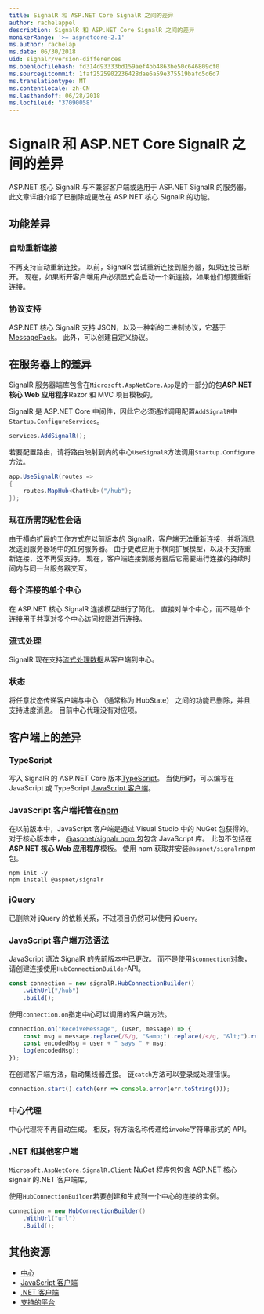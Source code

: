 ```yaml
---
title: SignalR 和 ASP.NET Core SignalR 之间的差异
author: rachelappel
description: SignalR 和 ASP.NET Core SignalR 之间的差异
monikerRange: '>= aspnetcore-2.1'
ms.author: rachelap
ms.date: 06/30/2018
uid: signalr/version-differences
ms.openlocfilehash: fd314d93333bd159aef4bb4863be50c646809cf0
ms.sourcegitcommit: 1faf2525902236428dae6a59e375519bafd5d6d7
ms.translationtype: MT
ms.contentlocale: zh-CN
ms.lasthandoff: 06/28/2018
ms.locfileid: "37090058"
---
```

# <a name="differences-between-signalr-and-aspnet-core-signalr"></a>SignalR 和 ASP.NET Core SignalR 之间的差异

ASP.NET 核心 SignalR 与不兼容客户端或适用于 ASP.NET SignalR 的服务器。 此文章详细介绍了已删除或更改在 ASP.NET 核心 SignalR 的功能。

## <a name="feature-differences"></a>功能差异

### <a name="automatic-reconnects"></a>自动重新连接

不再支持自动重新连接。 以前，SignalR 尝试重新连接到服务器，如果连接已断开。 现在，如果断开客户端用户必须显式会启动一个新连接，如果他们想要重新连接。

### <a name="protocol-support"></a>协议支持

ASP.NET 核心 SignalR 支持 JSON，以及一种新的二进制协议，它基于[MessagePack](xref:signalr/messagepackhubprotocol)。 此外，可以创建自定义协议。

## <a name="differences-on-the-server"></a>在服务器上的差异

SignalR 服务器端库包含在`Microsoft.AspNetCore.App`是的一部分的包**ASP.NET 核心 Web 应用程序**Razor 和 MVC 项目模板的。

SignalR 是 ASP.NET Core 中间件，因此它必须通过调用配置`AddSignalR`中`Startup.ConfigureServices`。

```csharp
services.AddSignalR();
```

若要配置路由，请将路由映射到内的中心`UseSignalR`方法调用`Startup.Configure`方法。

```csharp
app.UseSignalR(routes =>
{
    routes.MapHub<ChatHub>("/hub");
});
```

### <a name="sticky-sessions-now-required"></a>现在所需的粘性会话

由于横向扩展的工作方式在以前版本的 SignalR，客户端无法重新连接，并将消息发送到服务器场中的任何服务器。 由于更改应用于横向扩展模型，以及不支持重新连接，这不再受支持。 现在，客户端连接到服务器后它需要进行连接的持续时间内与同一台服务器交互。

### <a name="single-hub-per-connection"></a>每个连接的单个中心

在 ASP.NET 核心 SignalR 连接模型进行了简化。 直接对单个中心，而不是单个连接用于共享对多个中心访问权限进行连接。

### <a name="streaming"></a>流式处理

SignalR 现在支持[流式处理数据](xref:signalr/streaming)从客户端到中心。

### <a name="state"></a>状态

将任意状态传递客户端与中心 （通常称为 HubState） 之间的功能已删除，并且支持进度消息。 目前中心代理没有对应项。

## <a name="differences-on-the-client"></a>客户端上的差异

### <a name="typescript"></a>TypeScript

写入 SignalR 的 ASP.NET Core 版本[TypeScript](https://www.typescriptlang.org/)。 当使用时，可以编写在 JavaScript 或 TypeScript [JavaScript 客户端](xref:signalr/javascript-client)。

### <a name="the-javascript-client-is-hosted-at-npmhttpswwwnpmjscom"></a>JavaScript 客户端托管在[npm](https://www.npmjs.com/)

在以前版本中，JavaScript 客户端是通过 Visual Studio 中的 NuGet 包获得的。 对于核心版本中， [ @aspnet/signalr npm 包](https://www.npmjs.com/package/@aspnet/signalr)包含 JavaScript 库。 此包不包括在**ASP.NET 核心 Web 应用程序**模板。 使用 npm 获取并安装`@aspnet/signalr`npm 包。

```console
npm init -y
npm install @aspnet/signalr
```

### <a name="jquery"></a>jQuery

已删除对 jQuery 的依赖关系，不过项目仍然可以使用 jQuery。

### <a name="javascript-client-method-syntax"></a>JavaScript 客户端方法语法

JavaScript 语法 SignalR 的先前版本中已更改。 而不是使用`$connection`对象，请创建连接使用`HubConnectionBuilder`API。

```javascript
const connection = new signalR.HubConnectionBuilder()
    .withUrl("/hub")
    .build();
```

使用`connection.on`指定中心可以调用的客户端方法。

```javascript
connection.on("ReceiveMessage", (user, message) => {
    const msg = message.replace(/&/g, "&amp;").replace(/</g, "&lt;").replace(/>/g, "&gt;");
    const encodedMsg = user + " says " + msg;
    log(encodedMsg);
});
```

在创建客户端方法，启动集线器连接。 链`catch`方法可以登录或处理错误。

```javascript
connection.start().catch(err => console.error(err.toString()));
```

### <a name="hub-proxies"></a>中心代理

中心代理将不再自动生成。 相反，将方法名称传递给`invoke`字符串形式的 API。

### <a name="net-and-other-clients"></a>.NET 和其他客户端

`Microsoft.AspNetCore.SignalR.Client` NuGet 程序包包含 ASP.NET 核心 signalr 的.NET 客户端库。

使用`HubConnectionBuilder`若要创建和生成到一个中心的连接的实例。

```csharp
connection = new HubConnectionBuilder()
    .WithUrl("url")
    .Build();
```

## <a name="additional-resources"></a>其他资源

* [中心](xref:signalr/hubs)
* [JavaScript 客户端](xref:signalr/javascript-client)
* [.NET 客户端](xref:signalr/dotnet-client)
* [支持的平台](xref:signalr/supported-platforms)
